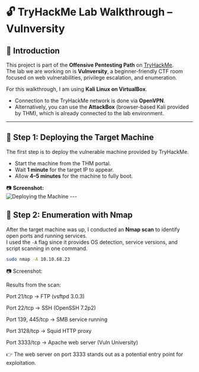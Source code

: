 # 🔓 TryHackMe Lab Walkthrough – Vulnversity  

## 📌 Introduction  
This project is part of the **Offensive Pentesting Path** on [TryHackMe](https://tryhackme.com).  
The lab we are working on is **Vulnversity**, a beginner-friendly CTF room focused on web vulnerabilities, privilege escalation, and enumeration.  

For this walkthrough, I am using **Kali Linux on VirtualBox**.  
- Connection to the TryHackMe network is done via **OpenVPN**.  
- Alternatively, you can use the **AttackBox** (browser-based Kali provided by THM), which is already connected to the lab environment.  

---

## 🚀 Step 1: Deploying the Target Machine  
The first step is to deploy the vulnerable machine provided by TryHackMe.  

- Start the machine from the THM portal.  
- Wait **1 minute** for the target IP to appear.  
- Allow **4–5 minutes** for the machine to fully boot.  

📷 **Screenshot:**  
![Deploying the Machine](./screenshots/deploy-machine.png)  ---

## 🔎 Step 2: Enumeration with Nmap  
After the target machine was up, I conducted an **Nmap scan** to identify open ports and running services.  
I used the `-A` flag since it provides OS detection, service versions, and script scanning in one command.  

```bash
sudo nmap -A 10.10.68.23
```
📷 Screenshot:


Results from the scan:

Port 21/tcp → FTP (vsftpd 3.0.3)

Port 22/tcp → SSH (OpenSSH 7.2p2)

Port 139, 445/tcp → SMB service running

Port 3128/tcp → Squid HTTP proxy

Port 3333/tcp → Apache web server (Vuln University)

👉 The web server on port 3333 stands out as a potential entry point for exploitation.

